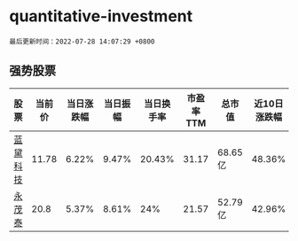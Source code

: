 # quantitative-investment

`最后更新时间：2022-07-28 14:07:29 +0800`

## 强势股票

|股票|当前价|当日涨跌幅|当日振幅|当日换手率|市盈率TTM|总市值|近10日涨跌幅|
|----|----|----|----|----|----|----|----|
|[蓝黛科技](https://xueqiu.com/S/SZ002765)|11.78|6.22%|9.47%|20.43%|31.17|68.65亿|48.36%|
|[永茂泰](https://xueqiu.com/S/SH605208)|20.8|5.37%|8.61%|24%|21.57|52.79亿|42.96%|
